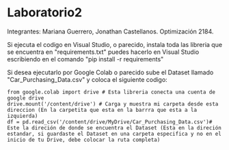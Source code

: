 # Laboratorio2
Integrantes: Mariana Guerrero, Jonathan Castellanos.
Optimización 2184.

Si ejecuta el codigo en Visual Studio, o parecido, instala toda las libreria que se encuentra en "requirements.txt"
puedes hacerlo en Visual Studio escribiendo en el comando "pip install -r requirements"

Si desea ejecutarlo por Google Colab o parecido sube el Dataset llamado "Car_Purchasing_Data.csv" y coloca el siguiente codigo:

    from google.colab import drive # Esta libreria conecta una cuenta de google drive
    drive.mount('/content/drive') # Carga y muestra mi carpeta desde esta direccion (En la carpetita que esta en la barrra que esta a la izquierda)
    df = pd.read_csv('/content/drive/MyDrive/Car_Purchasing_Data.csv')# Este la direción de donde se encuentra el Dataset (Esta en la direción estandar, si guardaste el Dataset en una carpeta especifica y no en el inicio de tu Drive, debe colocar la ruta completa)